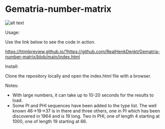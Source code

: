 # Gematria-number-matrix

![alt text](https://github.com/RealHenkDenkt/ciphers-and-numbers/blob/main/img/Gematria-number-matrix-release1.png?raw=true)

Usage:

Use the link below to see the code in action.

https://htmlpreview.github.io/?https://github.com/RealHenkDenkt/Gematria-number-matrix/blob/main/index.html


Install:

Clone the repository locally and open the index.html file with a browser.


Notes:
- With large numbers, it can take up to 10-20 seconds for the results to load.
- Some PI and PHI sequences have been added to the type list. The well known 46->19->37 is in there 
and three others, one in PI which has been discovered in 1964 and is 19 long. Two in PHI,
one of length 4 starting at 1000, one of length 19 starting at 66. 